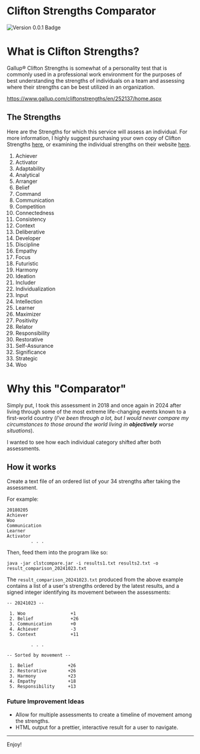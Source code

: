 # Clifton Strengths Comparator
![Version 0.0.1 Badge][version-badge]

[version-badge]: https://img.shields.io/badge/version-0.0.1-teal.svg

# What is Clifton Strengths?

Gallup® Clifton Strengths is somewhat of a personality test that is commonly used in a professional work environment for the purposes of best understanding the strengths of individuals on a team and assessing where their strengths can be best utilized in an organization.

https://www.gallup.com/cliftonstrengths/en/252137/home.aspx

## The Strengths

Here are the Strengths for which this service will assess an individual. For more information, I highly suggest purchasing your own copy of Clifton Strengths [here](https://store.gallup.com/h/en-us/), or examining the individual strengths on their website [here](https://www.gallup.com/cliftonstrengths/en/253715/34-cliftonstrengths-themes.aspx).

1. Achiever
2. Activator
3. Adaptability
4. Analytical
5. Arranger
6. Belief
7. Command
8. Communication
9. Competition
10. Connectedness
11. Consistency
12. Context
13. Deliberative
14. Developer
15. Discipline
16. Empathy
17. Focus
18. Futuristic
19. Harmony
20. Ideation
21. Includer
22. Individualization
23. Input
24. Intellection
25. Learner
26. Maximizer
27. Positivity
28. Relator
29. Responsibility
30. Restorative
31. Self-Assurance
32. Significance
33. Strategic
34. Woo

# Why this "Comparator"

Simply put, I took this assessment in 2018 and once again in 2024 after living through some of the most extreme life-changing events known to a first-world country (_I've been through a lot, but I would never compare my circumstances to those around the world living in **objectively** worse situations_).

I wanted to see how each individual category shifted after both assessments.

## How it works

Create a text file of an ordered list of your 34 strengths after taking the assessment.

For example:

```text
20180205
Achiever
Woo
Communication   
Learner
Activator
         . . .
```

Then, feed them into the program like so:

```shell
java -jar clstcompare.jar -i results1.txt results2.txt -o result_comparison_20241023.txt
``` 

The `result_comparison_20241023.txt` produced from the above example contains a list of a user's strengths ordered by the latest results, and a signed integer identifying its movement between the assessments:

```text
-- 20241023 --

 1. Woo                 +1
 2. Belief              +26
 3. Communication       +0
 4. Achiever            -3
 5. Context             +11
 
         . . .

-- Sorted by movement --

 1. Belief             +26
 2. Restorative        +26
 3. Harmony            +23
 4. Empathy            +18
 5. Responsibility     +13

```


### Future Improvement Ideas

* Allow for multiple assessments to create a timeline of movement among the strengths.
* HTML output for a prettier, interactive result for a user to navigate.

---

Enjoy!
